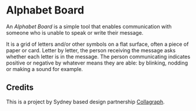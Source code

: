 Alphabet Board
=============

An *Alphabet Board* is a simple tool that enables communication with someone who is unable to speak or write their message.

It is a grid of letters and/or other symbols on a flat surface, often a piece of paper or card. Letter by letter, the person receiving the message asks whether each letter is in the message. The person communicating indicates positive or negative by whatever means they are able: by blinking, nodding or making a sound for example.

## Credits

This is a project by Sydney based design partnership [Collagraph](http://collagraph.com.au).

